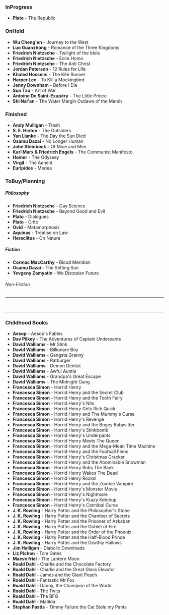 ### InProgress
- **Plato** - The Republic

### OnHold
- **Wu Cheng'en** - Journey to the West
- **Luo Guanzhong** - Romance of the Three Kingdoms
- **Friedrich Nietzsche** - Twilight of the Idols
- **Friedrich Nietzsche** - Ecce Homo
- **Friedrich Nietzsche** - The Anti Christ 
- **Jordan Peterson** - 12 Rules for Life
-  **Khaled Hosseini** - The Kite Runner
- **Harper Lee** - To Kill a Mockingbird
- **Jenny Downham** - Before I Die
- **Sun Tzu** - Art of War
- **Antoine De Saint-Exupéry** - The Little Prince
- **Shi Nai'an** - The Water Margin Outlaws of the Marsh

### Finished
- **Andy Mulligan** - Trash
- **S. E. Hinton** - The Outsiders
- **Yan Lianke** - The Day the Sun Died
- **Osamu Dazai** - No Longer Human
- **John Steinbeck** - Of Mice and Men
- **Karl Marx & Friedrich Engels** - The Communist Manifesto
- **Homer** - The Odyssey
- **Virgil** - The Aeneid
- **Euripides** - Medea

### ToBuy/Planning
##### Philosophy
- **Friedrich Nietzsche** - Gay Science
- **Friedrich Nietzsche** - Beyond Good and Evil
- **Plato** - Dialogues
- **Plato** - Crito
- **Ovid** - Metamorphosis
- **Aquinas** - Treatise on Law
- **Heraclitus** - On Nature
##### Fiction
- **Cormac MacCarthy** - Blood Meridian
- **Osamu Dazai** - The Setting Sun
-  **Yevgeny Zamyatin** - We
	Distopian Future
###### Non-Fiction

---

<br>

---
### **Childhood Books**
- **Aesop** - Aesop's Fables
- **Dav Pilkey** - The Adventures of Captain Underpants
- **David Walliams** - Mr Stink
- **David Walliams** - Billionare Boy
- **David Walliams** - Gangsta Granny
- **David Walliams** -  Ratburger
- **David Walliams** - Demon Dentist
- **David Walliams** - Awful Auntie
- **David Walliams** - Grandpa's Great Escape
- **David Walliams** - The Midnight Gang
- **Francesca Simon** - Horrid Henry
- **Francesca Simon** - Horrid Henry and the Secret Club
- **Francesca Simon** - Horrid Henry and the Tooth Fairy
- **Francesca Simon** - Horrid Henry's Nits
- **Francesca Simon** - Horrid Henry Gets Rich Quick
- **Francesca Simon** - Horrid Henry and The Mummy's Curse
- **Francesca Simon** - Horrid Henry's Revenge
- **Francesca Simon** - Horrid Henry and the Bogey Babysitter
- **Francesca Simon** - Horrid Henry's Stinkbomb
- **Francesca Simon** - Horrid Henry's Underpants
- **Francesca Simon** - Horrid Henry Meets The Queen
- **Francesca Simon** - Horrid Henry and the Mega-Mean Time Machine
- **Francesca Simon** - Horrid Henry and the Football Fiend
- **Francesca Simon** - Horrid Henry's Christmas Cracker
- **Francesca Simon** - Horrid Henry and the Abominable Snowman
- **Francesca Simon** - Horrid Henry Robs The Bank
- **Francesca Simon** - Horrid Henry Wakes The Dead
- **Francesca Simon** - Horrid Henry Rocks!
- **Francesca Simon** - Horrid Henry and the Zombie Vampire
- **Francesca Simon** - Horrid Henry's Monster Movie
- **Francesca Simon** - Horrid Henry's Nightmare
- **Francesca Simon** - Horrid Henry's Krazy Ketchup
- **Francesca Simon** - Horrid Henry's Cannibal Curse
- **J. K. Rowling** - Harry Potter and the Philosopher's Stone
- **J. K. Rowling** - Harry Potter and the Chamber of Secrets
- **J. K. Rowling** - Harry Potter and the Prisoner of Azkaban
- **J. K. Rowling** - Harry Potter and the Goblet of Fire
- **J. K. Rowling** - Harry Potter and the Order of the Phoenix
- **J. K. Rowling** - Harry Potter and the Half-Blood Prince
- **J. K. Rowling** - Harry Potter and the Deathly Hallows
- **Jim Halligan** - Diabolic Downloads
- **Liz Pichon** - Tom Gates
- **Maeve friel** - The Lantern Moon
- **Roald Dahl** - Charlie and the Chocolate Factory
- **Roald Dahl** - Charlie and the Great Glass Elevator
- **Roald Dahl** - James and the Giant Peach
- **Roald Dahl** - Fantastic Mr Fox
- **Roald Dahl** - Danny, the Champion of the World
- **Roald Dahl** - The Twits
- **Roald Dahl** - The BFG
- **Roald Dahl** - Matilda
- **Stephan Pastis** - Timmy Failure the Cat Stole my Pants
